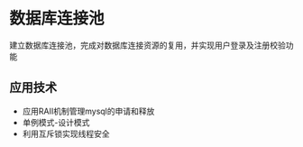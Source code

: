 # 数据库连接池
建立数据库连接池，完成对数据库连接资源的复用，并实现用户登录及注册校验功能

## 应用技术
* 应用RAII机制管理mysql的申请和释放 
* 单例模式-设计模式
* 利用互斥锁实现线程安全
